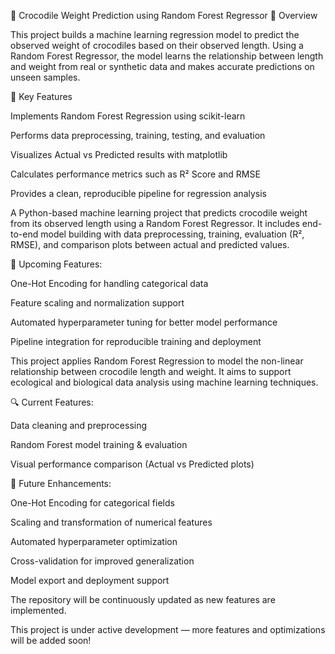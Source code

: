 🐊 Crocodile Weight Prediction using Random Forest Regressor
📘 Overview

This project builds a machine learning regression model to predict the observed weight of crocodiles based on their observed length. Using a Random Forest Regressor, the model learns the relationship between length and weight from real or synthetic data and makes accurate predictions on unseen samples.

🧠 Key Features

Implements Random Forest Regression using scikit-learn

Performs data preprocessing, training, testing, and evaluation

Visualizes Actual vs Predicted results with matplotlib

Calculates performance metrics such as R² Score and RMSE

Provides a clean, reproducible pipeline for regression analysis

A Python-based machine learning project that predicts crocodile weight from its observed length using a Random Forest Regressor.
It includes end-to-end model building with data preprocessing, training, evaluation (R², RMSE), and comparison plots between actual and predicted values.

🚀 Upcoming Features:

One-Hot Encoding for handling categorical data

Feature scaling and normalization support

Automated hyperparameter tuning for better model performance

Pipeline integration for reproducible training and deployment

This project applies Random Forest Regression to model the non-linear relationship between crocodile length and weight.
It aims to support ecological and biological data analysis using machine learning techniques.

🔍 Current Features:

Data cleaning and preprocessing

Random Forest model training & evaluation

Visual performance comparison (Actual vs Predicted plots)

🧭 Future Enhancements:

One-Hot Encoding for categorical fields

Scaling and transformation of numerical features

Automated hyperparameter optimization

Cross-validation for improved generalization

Model export and deployment support

The repository will be continuously updated as new features are implemented.

This project is under active development — more features and optimizations will be added soon!
